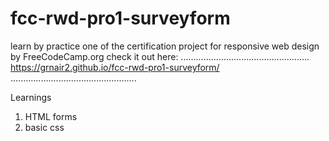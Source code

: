 # fcc-rwd-pro1-surveyform 
learn by practice
one of the certification project for responsive web design by FreeCodeCamp.org
check it out here:
...................................................
https://grnair2.github.io/fcc-rwd-pro1-surveyform/
..................................................

Learnings
  1. HTML forms
  2. basic css
